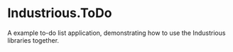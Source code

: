 # Industrious.ToDo

A example to-do list application, demonstrating how to use the Industrious libraries together.
